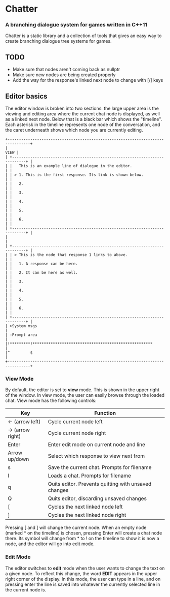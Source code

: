 # Chatter

### A branching dialogue system for games written in C++11

Chatter is a static library and a collection of tools that gives an easy way to create branching dialogue tree systems for games.

## TODO

* Make sure that nodes aren't coming back as nullptr
* Make sure new nodes are being created properly
* Add the way for the response's linked next node to change with [/] keys

## Editor basics

The editor window is broken into two sections: the large upper area is the viewing and editing area where the current chat node is displayed, as well as a linked next node. Below that is a black bar which shows the "timeline". Each asterisk in the timeline represents one node of the conversation, and the caret underneath shows which node you are currently editing.

```
+--------------------------------------------------------------------------------+
|                                                                           VIEW |
| +----------------------------------------------------------------------------+ |
| |   This is an example line of dialogue in the editor.                       | |
| | > 1. This is the first response. Its link is shown below.                  | |
| |   2.                                                                       | |
| |   3.                                                                       | |
| |   4.                                                                       | |
| |   5.                                                                       | |
| |   6.                                                                       | |
| +----------------------------------------------------------------------------+ |
|                                                                                |
| +----------------------------------------------------------------------------+ |
| | > This is the node that response 1 links to above.                         | |
| |   1. A response can be here.                                               | |
| |   2. It can be here as well.                                               | |
| |   3.                                                                       | |
| |   4.                                                                       | |
| |   5.                                                                       | |
| |   6.                                                                       | |
| +----------------------------------------------------------------------------+ |
| >System msgs                                                                   |
| :Prompt area                                                                   |
|!*********!*****************************************************                |
|^         $                                                                     |
+--------------------------------------------------------------------------------+

```

### View Mode

By default, the editor is set to **view** mode. This is shown in the upper right of the window. In view mode, the user can easily browse through the loaded chat. View mode has the following controls:

| Key | Function |
| --- | -------- |
| <- (arrow left) | Cycle current node left |
| -> (arrow right) | Cycle current node right |
| Enter | Enter edit mode on current node and line |
| Arrow up/down | Select which response to view next from |
| s | Save the current chat. Prompts for filename |
| l | Loads a chat. Prompts for filename |
| q | Quits editor. Prevents quitting with unsaved changes |
| Q | Quits editor, discarding unsaved changes |
| [ | Cycles the next linked node left |
| ] | Cycles the next linked node right |


Pressing [ and ] will change the current node. When an empty node (marked * on the timeline) is chosen, pressing Enter will create a chat node there. Its symbol will change from * to ! on the timeline to show it is now a node, and the editor will go into edit mode.

### Edit Mode

The editor switches to **edit** mode when the user wants to change the text on a given node. To reflect this change, the word **EDIT** appears in the upper right corner of the display. In this mode, the user can type in a line, and on pressing enter the line is saved into whatever the currently selected line in the current node is.

